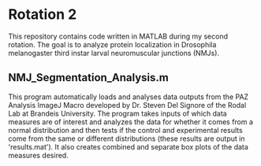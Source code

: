 # Rotation 2
 This repository contains code written in MATLAB during my second rotation. The goal is to analyze protein localization in Drosophila melanogaster third instar larval neuromuscular junctions (NMJs).
 
 ## NMJ_Segmentation_Analysis.m
 This program automatically loads and analyses data outputs from the PAZ Analysis ImageJ Macro developed by Dr. Steven Del Signore of the Rodal Lab at Brandeis University. The program takes inputs of which data measures are of interest and analyzes the data for whether it comes from a normal distribution and then tests if the control and experimental results come from the same or different distributions (these results are output in 'results.mat'). It also creates combined and separate box plots of the data measures desired.